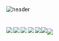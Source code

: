![header](https://capsule-render.vercel.app/api?type=waving&color=auto&height=300&section=header&text=Studio%20Hana&fontSize=90&animation=fadeIn&fontAlignY=38&descAlignY=51&descAlign=62)
<h1></h1>
<img align="left" src="https://github-readme-stats.vercel.app/api?username=Studio-Hana&show_icons=true&theme=dark"/>
<img align="left" src="https://img.shields.io/badge/MS%20SQL%20Sever-CC2927?style=for-the-badge&logo=microsoft%20sql%20server&logoColor=white"><img src="https://img.shields.io/badge/.NET-5C2D91?style=for-the-badge&logo=.net&logoColor=white"><img align="left" src="https://img.shields.io/badge/Visual%20Studio-5C2D91.svg?style=for-the-badge&logo=visual-studio&logoColor=white"><img src="https://img.shields.io/badge/c%23-%23239120.svg?style=for-the-badge&logo=c-sharp&logoColor=white"><img align="left" src="https://img.shields.io/badge/html5-%23E34F26.svg?style=for-the-badge&logo=html5&logoColor=white"><img align="center" src="https://img.shields.io/badge/javascript-%23323330.svg?style=for-the-badge&logo=javascript&logoColor=%23F7DF1E">
